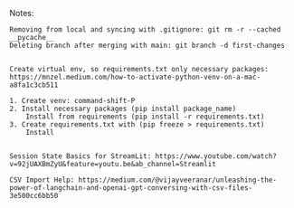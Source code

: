 Notes: 

    Removing from local and syncing with .gitignore: git rm -r --cached __pycache__ 
    Deleting branch after merging with main: git branch -d first-changes


    Create virtual env, so requirements.txt only necessary packages: https://mnzel.medium.com/how-to-activate-python-venv-on-a-mac-a8fa1c3cb511

    1. Create venv: command-shift-P
    2. Install necessary packages (pip install package_name)
        Install from requirements (pip install -r requirements.txt)
    3. Create requirements.txt with (pip freeze > requirements.txt)
        Install 


    Session State Basics for StreamLit: https://www.youtube.com/watch?v=92jUAXBmZyU&feature=youtu.be&ab_channel=Streamlit

    CSV Import Help: https://medium.com/@vijayveeranar/unleashing-the-power-of-langchain-and-openai-gpt-conversing-with-csv-files-3e500cc6bb50

    






